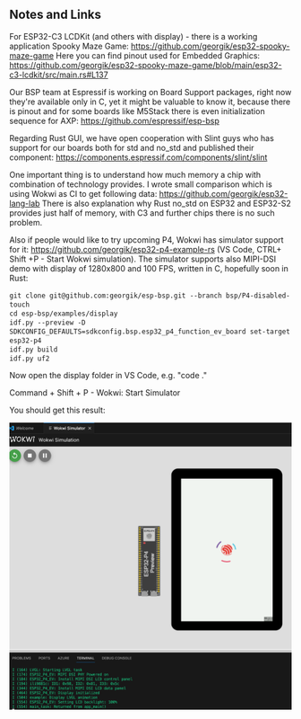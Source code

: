 ## Notes and Links
For ESP32-C3 LCDKit (and others with display) - there is a working application Spooky Maze Game: https://github.com/georgik/esp32-spooky-maze-game
Here you can find pinout used for Embedded Graphics: https://github.com/georgik/esp32-spooky-maze-game/blob/main/esp32-c3-lcdkit/src/main.rs#L137

Our BSP team at Espressif is working on Board Support packages, right now they're available only in C, yet it might be valuable to know it, because there is pinout and for some boards like M5Stack there is even initialization sequence for AXP:
https://github.com/espressif/esp-bsp

Regarding Rust GUI, we have open cooperation with Slint guys who has support for our boards both for std and no_std and published their component: 
https://components.espressif.com/components/slint/slint

One important thing is to understand how much memory a chip with combination of technology provides. I wrote small comparison which is using Wokwi as CI to get following data: https://github.com/georgik/esp32-lang-lab
There is also explanation why Rust no_std on ESP32 and ESP32-S2 provides just half of memory, with C3 and further chips there is no such problem.

Also if people would like to try upcoming P4, Wokwi has simulator support for it: https://github.com/georgik/esp32-p4-example-rs (VS Code, CTRL+ Shift +P - Start Wokwi simulation).
The simulator supports also MIPI-DSI demo with display of 1280x800 and 100 FPS, written in C, hopefully soon in Rust:

```
git clone git@github.com:georgik/esp-bsp.git --branch bsp/P4-disabled-touch
cd esp-bsp/examples/display
idf.py --preview -D SDKCONFIG_DEFAULTS=sdkconfig.bsp.esp32_p4_function_ev_board set-target esp32-p4
idf.py build
idf.py uf2
```

Now open the display folder in VS Code, e.g. "code ."

Command + Shift + P - Wokwi: Start Simulator

You should get this result:

![alt text](https://github.com/rust-cph/esp32-workshop-2024/blob/main/result.png?raw=true)
